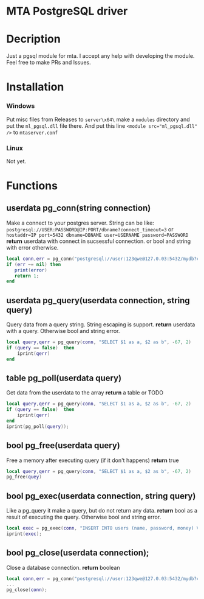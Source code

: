 # MTA PostgreSQL driver

# Decription
Just a pgsql module for mta.
I accept any help with developing the module. Feel free to make PRs and Issues.

# Installation
### Windows
Put misc files from Releases to `server\x64\` make a `modules` directory and put the `ml_pgsql.dll` file there.
And put this line `<module src="ml_pgsql.dll" />` to `mtaserver.conf`
### Linux
Not yet.

# Functions
## userdata pg_conn(string connection)
Make a connect to your postgres server.
String can be like:
`postgresql://USER:PASSWORD@IP:PORT/dbname?connect_timeout=3`
or
`hostaddr=IP port=5432 dbname=DBNAME user=USERNAME password=PASSWORD`
**return** userdata with connect in sucsessful connection. or bool and string with error otherwise.
```lua
local conn,err = pg_conn("postgresql://user:123qwe@127.0.03:5432/mydb?connect_timeout=3");
if (err ~= nil) then
   print(error)
   return 1;
end
```
## userdata pg_query(userdata connection, string query)
Query data from a query string. String escaping is support.
**return** userdata with a query. Otherwise bool and string error.
```lua
local query,qerr = pg_query(conn, "SELECT $1 as a, $2 as b", -67, 2)
if (query == false)  then
    iprint(qerr)
end
```
## table pg_poll(userdata query)
Get data from the userdata to the array
**return** a table or TODO
```lua
local query,qerr = pg_query(conn, "SELECT $1 as a, $2 as b", -67, 2)
if (query == false)  then
    iprint(qerr)
end
iprint(pg_poll(query));
```
## bool pg_free(userdata query)
Free a memory after executing query (if it don't happens)
**return** true
```lua
local query,qerr = pg_query(conn, "SELECT $1 as a, $2 as b", -67, 2)
pg_free(quey)
```
## bool pg_exec(userdata connection, string query)
Like a pg_query it make a query, but do not return any data.
**return** bool as a result of executing the query. Otherwise bool and string error.
```lua
local exec = pg_exec(conn, "INSERT INTO users (name, password, money) VALUES ($1,$2,$3)", "a man", "mypasswd", "13");
iprint(exec);
```
## bool pg_close(userdata connection);
Close a database connection.
**return** boolean
```lua
local conn,err = pg_conn("postgresql://user:123qwe@127.0.03:5432/mydb?connect_timeout=3");
...
pg_close(conn);
```